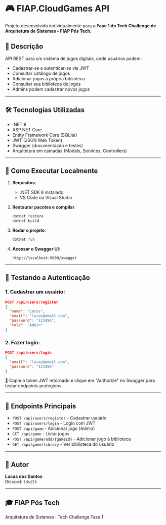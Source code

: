 # 🎮 FIAP.CloudGames API

Projeto desenvolvido individualmente para a **Fase 1 do Tech Challenge de Arquitetura de Sistemas - FIAP Pós Tech**.

## 📌 Descrição

API REST para um sistema de jogos digitais, onde usuários podem:

- Cadastrar-se e autenticar-se via JWT
- Consultar catálogo de jogos
- Adicionar jogos à própria biblioteca
- Consultar sua biblioteca de jogos
- Admins podem cadastrar novos jogos

---

## 🛠️ Tecnologias Utilizadas

- .NET 8
- ASP.NET Core
- Entity Framework Core (SQLite)
- JWT (JSON Web Token)
- Swagger (documentação e testes)
- Arquitetura em camadas (Models, Services, Controllers)

---

## 🚀 Como Executar Localmente

1. **Requisitos**:
   - .NET SDK 8 instalado
   - VS Code ou Visual Studio

2. **Restaurar pacotes e compilar**:
   ```bash
   dotnet restore
   dotnet build
   ```

3. **Rodar o projeto**:
   ```bash
   dotnet run
   ```

4. **Acessar o Swagger UI**:
   ```
   http://localhost:5000/swagger
   ```

---

## 🔐 Testando a Autenticação

### 1. Cadastrar um usuário:
```json
POST /api/users/register
{
  "name": "Lucas",
  "email": "lucas@email.com",
  "password": "123456",
  "role": "Admin"
}
```

### 2. Fazer login:
```json
POST /api/users/login
{
  "email": "lucas@email.com",
  "password": "123456"
}
```

🔁 Copie o token JWT retornado e clique em "Authorize" no Swagger para testar endpoints protegidos.

---

## 🧪 Endpoints Principais

- `POST /api/users/register` - Cadastrar usuário
- `POST /api/users/login` - Login com JWT
- `POST /api/game` - Adicionar jogo (Admin)
- `GET /api/game` - Listar jogos
- `POST /api/game/add/{gameId}` - Adicionar jogo à biblioteca
- `GET /api/game/library` - Ver biblioteca do usuário

---

## 👤 Autor

**Lucas dos Santos**  
Discord: `lds133`

---

## 🎓 FIAP Pós Tech  
Arquitetura de Sistemas · Tech Challenge Fase 1
